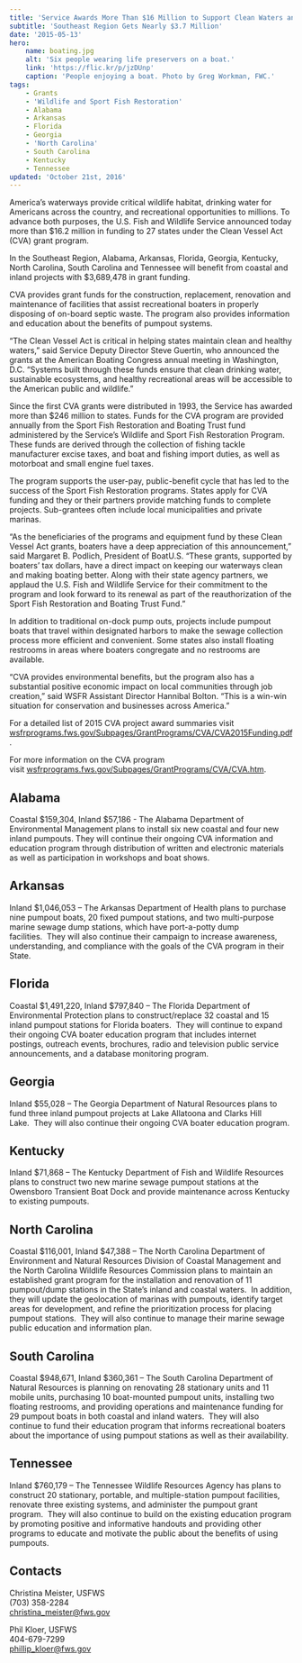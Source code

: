 ```yaml
---
title: 'Service Awards More Than $16 Million to Support Clean Waters and Recreational Boating Through Clean Vessel Act Grants'
subtitle: 'Southeast Region Gets Nearly $3.7 Million'
date: '2015-05-13'
hero:
    name: boating.jpg
    alt: 'Six people wearing life preservers on a boat.'
    link: 'https://flic.kr/p/jzDUnp'
    caption: 'People enjoying a boat. Photo by Greg Workman, FWC.'
tags:
    - Grants
    - 'Wildlife and Sport Fish Restoration'
    - Alabama
    - Arkansas
    - Florida
    - Georgia
    - 'North Carolina'
    - South Carolina
    - Kentucky
    - Tennessee
updated: 'October 21st, 2016'
---
```


America’s waterways provide critical wildlife habitat, drinking water for Americans across the country, and recreational opportunities to millions. To advance both purposes, the U.S. Fish and Wildlife Service announced today more than $16.2 million in funding to 27 states under the Clean Vessel Act (CVA) grant program.

In the Southeast Region, Alabama, Arkansas, Florida, Georgia, Kentucky, North Carolina, South Carolina and Tennessee will benefit from coastal and inland projects with $3,689,478 in grant funding.

CVA provides grant funds for the construction, replacement, renovation and maintenance of facilities that assist recreational boaters in properly disposing of on-board septic waste. The program also provides information and education about the benefits of pumpout systems.

“The Clean Vessel Act is critical in helping states maintain clean and healthy waters,” said Service Deputy Director Steve Guertin, who announced the grants at the American Boating Congress annual meeting in Washington, D.C. “Systems built through these funds ensure that clean drinking water, sustainable ecosystems, and healthy recreational areas will be accessible to the American public and wildlife.”

Since the first CVA grants were distributed in 1993, the Service has awarded more than $246 million to states. Funds for the CVA program are provided annually from the Sport Fish Restoration and Boating Trust fund administered by the Service’s Wildlife and Sport Fish Restoration Program. These funds are derived through the collection of fishing tackle manufacturer excise taxes, and boat and fishing import duties, as well as motorboat and small engine fuel taxes.

The program supports the user-pay, public-benefit cycle that has led to the success of the Sport Fish Restoration programs. States apply for CVA funding and they or their partners provide matching funds to complete projects. Sub-grantees often include local municipalities and private marinas.

“As the beneficiaries of the programs and equipment fund by these Clean Vessel Act grants, boaters have a deep appreciation of this announcement,” said Margaret B. Podlich, President of BoatU.S. “These grants, supported by boaters’ tax dollars, have a direct impact on keeping our waterways clean and making boating better. Along with their state agency partners, we applaud the U.S. Fish and Wildlife Service for their commitment to the program and look forward to its renewal as part of the reauthorization of the Sport Fish Restoration and Boating Trust Fund.”

In addition to traditional on-dock pump outs, projects include pumpout boats that travel within designated harbors to make the sewage collection process more efficient and convenient. Some states also install floating restrooms in areas where boaters congregate and no restrooms are available.

“CVA provides environmental benefits, but the program also has a substantial positive economic impact on local communities through job creation,” said WSFR Assistant Director Hannibal Bolton. “This is a win-win situation for conservation and businesses across America.”

For a detailed list of 2015 CVA project award summaries visit [wsfrprograms.fws.gov/Subpages/GrantPrograms/CVA/CVA2015Funding.pdf](http://wsfrprograms.fws.gov/Subpages/GrantPrograms/CVA/CVA2015Funding.pdf).

For more information on the CVA program visit [wsfrprograms.fws.gov/Subpages/GrantPrograms/CVA/CVA.htm](http://wsfrprograms.fws.gov/Subpages/GrantPrograms/CVA/CVA.htm).

## Alabama

Coastal $159,304, Inland $57,186 - The Alabama Department of Environmental Management plans to install six new coastal and four new inland pumpouts. They will continue their ongoing CVA information and education program through distribution of written and electronic materials as well as participation in workshops and boat shows.

## Arkansas

Inland $1,046,053 – The Arkansas Department of Health plans to purchase nine pumpout boats, 20 fixed pumpout stations, and two multi-purpose marine sewage dump stations, which have port-a-potty dump facilities.  They will also continue their campaign to increase awareness, understanding, and compliance with the goals of the CVA program in their State.

## Florida

Coastal $1,491,220, Inland $797,840 – The Florida Department of Environmental Protection plans to construct/replace 32 coastal and 15 inland pumpout stations for Florida boaters.  They will continue to expand their ongoing CVA boater education program that includes internet postings, outreach events, brochures, radio and television public service announcements, and a database monitoring program.

## Georgia

Inland $55,028 – The Georgia Department of Natural Resources plans to fund three inland pumpout projects at Lake Allatoona and Clarks Hill Lake.  They will also continue their ongoing CVA boater education program.

## Kentucky

Inland $71,868 – The Kentucky Department of Fish and Wildlife Resources plans to construct two new marine sewage pumpout stations at the Owensboro Transient Boat Dock and provide maintenance across Kentucky to existing pumpouts. 

## North Carolina

Coastal $116,001, Inland $47,388 – The North Carolina Department of Environment and Natural Resources Division of Coastal Management and the North Carolina Wildlife Resources Commission plans to maintain an established grant program for the installation and renovation of 11 pumpout/dump stations in the State’s inland and coastal waters.  In addition, they will update the geolocation of marinas with pumpouts, identify target areas for development, and refine the prioritization process for placing pumpout stations.  They will also continue to manage their marine sewage public education and information plan.

## South Carolina

Coastal $948,671, Inland $360,361 – The South Carolina Department of Natural Resources is planning on renovating 28 stationary units and 11 mobile units, purchasing 10 boat-mounted pumpout units, installing two floating restrooms, and providing operations and maintenance funding for 29 pumpout boats in both coastal and inland waters.  They will also continue to fund their education program that informs recreational boaters about the importance of using pumpout stations as well as their availability.

## Tennessee

Inland $760,179 – The Tennessee Wildlife Resources Agency has plans to construct 20 stationary, portable, and multiple-station pumpout facilities, renovate three existing systems, and administer the pumpout grant program.  They will also continue to build on the existing education program by promoting positive and informative handouts and providing other programs to educate and motivate the public about the benefits of using pumpouts.

## Contacts

Christina Meister, USFWS  
(703) 358-2284  
[christina_meister@fws.gov](mailto:christina_meister@fws.gov)

Phil Kloer, USFWS  
404-679-7299  
[phillip_kloer@fws.gov](mailto:phillip_kloer@fws.gov)
